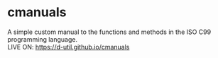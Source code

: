 # cmanuals
A simple custom manual to the functions and methods in the ISO C99 programming language.<br>
LIVE ON: https://d-util.github.io/cmanuals
